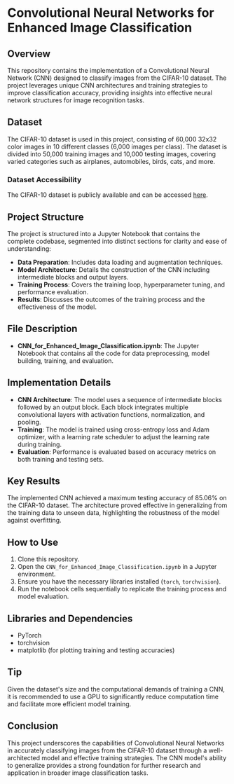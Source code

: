 # Convolutional Neural Networks for Enhanced Image Classification

## Overview
This repository contains the implementation of a Convolutional Neural Network (CNN) designed to classify images from the CIFAR-10 dataset. The project leverages unique CNN architectures and training strategies to improve classification accuracy, providing insights into effective neural network structures for image recognition tasks.

## Dataset
The CIFAR-10 dataset is used in this project, consisting of 60,000 32x32 color images in 10 different classes (6,000 images per class). The dataset is divided into 50,000 training images and 10,000 testing images, covering varied categories such as airplanes, automobiles, birds, cats, and more.

### Dataset Accessibility
The CIFAR-10 dataset is publicly available and can be accessed [here](https://www.cs.toronto.edu/~kriz/cifar.html).

## Project Structure
The project is structured into a Jupyter Notebook that contains the complete codebase, segmented into distinct sections for clarity and ease of understanding:
- **Data Preparation**: Includes data loading and augmentation techniques.
- **Model Architecture**: Details the construction of the CNN including intermediate blocks and output layers.
- **Training Process**: Covers the training loop, hyperparameter tuning, and performance evaluation.
- **Results**: Discusses the outcomes of the training process and the effectiveness of the model.

## File Description
- **CNN_for_Enhanced_Image_Classification.ipynb**: The Jupyter Notebook that contains all the code for data preprocessing, model building, training, and evaluation.

## Implementation Details
- **CNN Architecture**: The model uses a sequence of intermediate blocks followed by an output block. Each block integrates multiple convolutional layers with activation functions, normalization, and pooling.
- **Training**: The model is trained using cross-entropy loss and Adam optimizer, with a learning rate scheduler to adjust the learning rate during training.
- **Evaluation**: Performance is evaluated based on accuracy metrics on both training and testing sets.

## Key Results
The implemented CNN achieved a maximum testing accuracy of 85.06% on the CIFAR-10 dataset. The architecture proved effective in generalizing from the training data to unseen data, highlighting the robustness of the model against overfitting.

## How to Use
1. Clone this repository.
2. Open the `CNN_for_Enhanced_Image_Classification.ipynb` in a Jupyter environment.
3. Ensure you have the necessary libraries installed (`torch`, `torchvision`).
4. Run the notebook cells sequentially to replicate the training process and model evaluation.

## Libraries and Dependencies
- PyTorch
- torchvision
- matplotlib (for plotting training and testing accuracies)

## Tip
Given the dataset's size and the computational demands of training a CNN, it is recommended to use a GPU to significantly reduce computation time and facilitate more efficient model training.

## Conclusion
This project underscores the capabilities of Convolutional Neural Networks in accurately classifying images from the CIFAR-10 dataset through a well-architected model and effective training strategies. The CNN model's ability to generalize provides a strong foundation for further research and application in broader image classification tasks.
